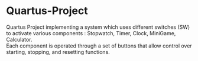# Quartus-Project
Quartus Project implementing a system which uses different switches (SW) to activate various components : Stopwatch, Timer, Clock, MiniGame, Calculator.  
Each component is operated through a set of buttons that allow control over starting, stopping, and resetting functions. 
